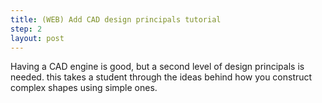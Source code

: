```yaml
---
title: (WEB) Add CAD design principals tutorial
step: 2
layout: post
---
```


Having a CAD engine is good, but a second level of design principals is needed. this takes a student through the ideas behind how you construct complex shapes using simple ones. 